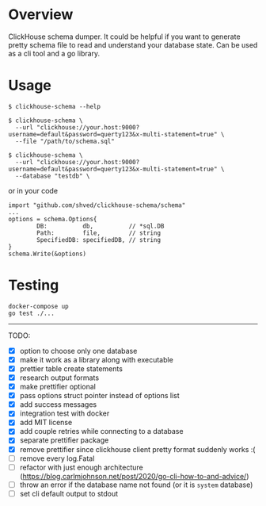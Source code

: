 # Overview
ClickHouse schema dumper. It could be helpful if you want to generate pretty schema file to read and understand your database state. Can be used as a cli tool and a go library.  

# Usage
```
$ clickhouse-schema --help

$ clickhouse-schema \
  --url "clickhouse://your.host:9000?username=default&password=querty123&x-multi-statement=true" \
  --file "/path/to/schema.sql"

$ clickhouse-schema \
  --url "clickhouse://your.host:9000?username=default&password=querty123&x-multi-statement=true" \
  --database "testdb" \
```
or in your code
```
import "github.com/shved/clickhouse-schema/schema"
...
options = schema.Options{
		DB:          db,          // *sql.DB
		Path:        file,        // string
		SpecifiedDB: specifiedDB, // string
}
schema.Write(&options)
```

# Testing
```
docker-compose up
go test ./...
```

---  
TODO:
- [x] option to choose only one database
- [x] make it work as a library along with executable
- [x] prettier table create statements
- [x] research output formats
- [x] make prettifier optional
- [x] pass options struct pointer instead of options list
- [x] add success messages
- [x] integration test with docker
- [x] add MIT license
- [x] add couple retries while connecting to a database
- [x] separate prettifier package
- [x] remove prettifier since clickhouse client pretty format suddenly works :(
- [ ] remove every log.Fatal
- [ ] refactor with just enough architecture (https://blog.carlmjohnson.net/post/2020/go-cli-how-to-and-advice/)
- [ ] throw an error if the database name not found (or it is `system` database)
- [ ] set cli default output to stdout
